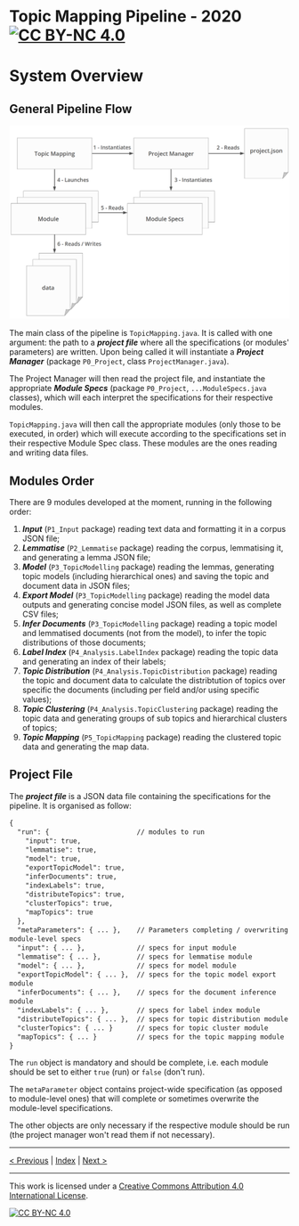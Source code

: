 # Topic Mapping Pipeline - 2020 [![CC BY-NC 4.0][cc-by-nc-shield]][cc-by-nc]
# System Overview

## General Pipeline Flow

![General Structure](img/general_architecture.png)

The main class of the pipeline is `TopicMapping.java`. It is called with one argument: the path to a ***project file*** 
where all the specifications (or modules' parameters) are written. Upon being called it will instantiate a ***Project 
Manager*** (package `P0_Project`, class `ProjectManager.java`).

The Project Manager will then read the project file, and instantiate the appropriate ***Module Specs*** (package
`P0_Project`, `...ModuleSpecs.java` classes), which will each interpret the specifications for their respective modules.

`TopicMapping.java` will then call the appropriate modules (only those to be executed, in order) which will execute
according to the specifications set in their respective Module Spec class. These modules are the ones reading
and writing data files.

## Modules Order

There are 9 modules developed at the moment, running in the following order:
1) ***Input*** (`P1_Input` package) reading text data and formatting it in a corpus JSON file;
2) ***Lemmatise*** (`P2_Lemmatise` package) reading the corpus, lemmatising it, and generating a lemma JSON file;
3) ***Model*** (`P3_TopicModelling` package) reading the lemmas, generating topic models (including hierarchical ones)
and saving the topic and document data in JSON files;
4) ***Export Model*** (`P3_TopicModelling` package) reading the model data outputs and generating concise model JSON 
files, as well as complete CSV files;
5) ***Infer Documents*** (`P3_TopicModelling` package) reading a topic model and lemmatised documents (not from the 
model), to infer the topic distributions of those documents;
6) ***Label Index*** (`P4_Analysis.LabelIndex` package) reading the topic data and generating an index of their labels;
7) ***Topic Distribution*** (`P4_Analysis.TopicDistribution` package) reading the topic and document data to calculate
the distribtution of topics over specific the documents (including per field and/or using specific values);
8) ***Topic Clustering*** (`P4_Analysis.TopicClustering` package) reading the topic data and generating groups of
sub topics and hierarchical clusters of topics;
9) ***Topic Mapping*** (`P5_TopicMapping` package) reading the clustered topic data and generating the map data.

## Project File

The ***project file*** is a JSON data file containing the specifications for the pipeline. It is organised as follow:
```json5
{
  "run": {                      // modules to run
    "input": true,
    "lemmatise": true,
    "model": true,
    "exportTopicModel": true,
    "inferDocuments": true,
    "indexLabels": true,
    "distributeTopics": true,
    "clusterTopics": true,
    "mapTopics": true
  },
  "metaParameters": { ... },    // Parameters completing / overwriting module-level specs
  "input": { ... },             // specs for input module
  "lemmatise": { ... },         // specs for lemmatise module
  "model": { ... },             // specs for model module
  "exportTopicModel": { ... },  // specs for the topic model export module
  "inferDocuments": { ... },    // specs for the document inference module
  "indexLabels": { ... },       // specs for label index module
  "distributeTopics": { ... },  // specs for topic distribution module
  "clusterTopics": { ... }      // specs for topic cluster module
  "mapTopics": { ... }          // specs for the topic mapping module
}
```

The `run` object is mandatory and should be complete, i.e. each module should be set to either `true` (run) or `false`
(don't run).

The `metaParameter` object contains project-wide specification (as opposed to module-level ones) that will complete or 
sometimes overwrite the module-level specifications.

The other objects are only necessary if the respective module should be run (the project manager won't read them if not
necessary). 

---

[< Previous](GettingStarted.md) | [Index](index.md) | [Next >](MetaParameters.md)

---
This work is licensed under a [Creative Commons Attribution 4.0 International
License][cc-by-nc].

[![CC BY-NC 4.0][cc-by-nc-image]][cc-by-nc]

[cc-by-nc]: http://creativecommons.org/licenses/by-nc/4.0/
[cc-by-nc-image]: https://i.creativecommons.org/l/by-nc/4.0/88x31.png
[cc-by-nc-shield]: https://img.shields.io/badge/License-CC%20BY--NC%204.0-lightgrey.svg

